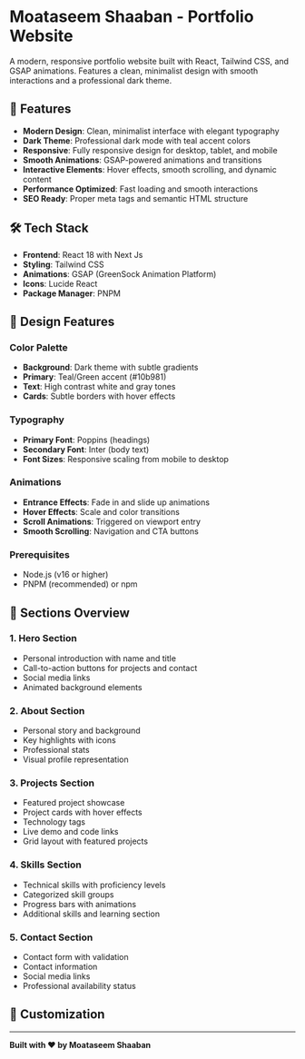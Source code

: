 # Moataseem Shaaban - Portfolio Website

A modern, responsive portfolio website built with React, Tailwind CSS, and GSAP animations. Features a clean, minimalist design with smooth interactions and a professional dark theme.

## 🚀 Features

-   **Modern Design**: Clean, minimalist interface with elegant typography
-   **Dark Theme**: Professional dark mode with teal accent colors
-   **Responsive**: Fully responsive design for desktop, tablet, and mobile
-   **Smooth Animations**: GSAP-powered animations and transitions
-   **Interactive Elements**: Hover effects, smooth scrolling, and dynamic content
-   **Performance Optimized**: Fast loading and smooth interactions
-   **SEO Ready**: Proper meta tags and semantic HTML structure

## 🛠️ Tech Stack

-   **Frontend**: React 18 with Next Js
-   **Styling**: Tailwind CSS
-   **Animations**: GSAP (GreenSock Animation Platform)
-   **Icons**: Lucide React
-   **Package Manager**: PNPM

## 🎨 Design Features

### Color Palette

-   **Background**: Dark theme with subtle gradients
-   **Primary**: Teal/Green accent (#10b981)
-   **Text**: High contrast white and gray tones
-   **Cards**: Subtle borders with hover effects

### Typography

-   **Primary Font**: Poppins (headings)
-   **Secondary Font**: Inter (body text)
-   **Font Sizes**: Responsive scaling from mobile to desktop

### Animations

-   **Entrance Effects**: Fade in and slide up animations
-   **Hover Effects**: Scale and color transitions
-   **Scroll Animations**: Triggered on viewport entry
-   **Smooth Scrolling**: Navigation and CTA buttons


### Prerequisites

-   Node.js (v16 or higher)
-   PNPM (recommended) or npm

## 📱 Sections Overview

### 1. Hero Section

-   Personal introduction with name and title
-   Call-to-action buttons for projects and contact
-   Social media links
-   Animated background elements

### 2. About Section

-   Personal story and background
-   Key highlights with icons
-   Professional stats
-   Visual profile representation

### 3. Projects Section

-   Featured project showcase
-   Project cards with hover effects
-   Technology tags
-   Live demo and code links
-   Grid layout with featured projects

### 4. Skills Section

-   Technical skills with proficiency levels
-   Categorized skill groups
-   Progress bars with animations
-   Additional skills and learning section

### 5. Contact Section

-   Contact form with validation
-   Contact information
-   Social media links
-   Professional availability status

## 🎯 Customization


---

**Built with ❤️ by Moataseem Shaaban**
